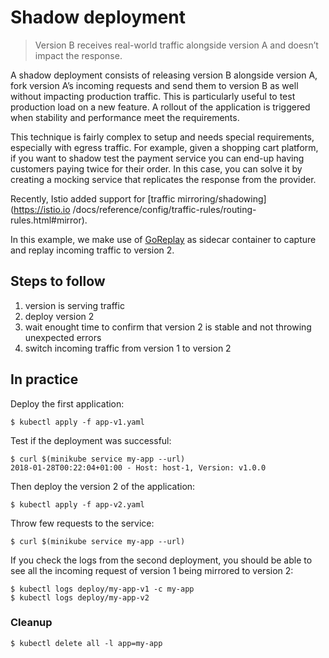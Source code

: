 Shadow deployment
=================

> Version B receives real-world traffic alongside version A and doesn’t impact
the response.

A shadow deployment consists of releasing version B alongside version A, fork
version A’s incoming requests and send them to version B as well without
impacting production traffic. This is particularly useful to test production
load on a new feature. A rollout of the application is triggered when stability
and performance meet the requirements.

This technique is fairly complex to setup and needs special requirements,
especially with egress traffic. For example, given a shopping cart platform,
if you want to shadow test the payment service you can end-up having customers
paying twice for their order. In this case, you can solve it by creating a
mocking service that replicates the response from the provider.

Recently, Istio added support for [traffic mirroring/shadowing](https://istio.io
/docs/reference/config/traffic-rules/routing-rules.html#mirror).

In this example, we make use of [GoReplay](https://github.com/buger/goreplay)
as sidecar container to capture and replay incoming traffic to version 2.

## Steps to follow

1. version is serving traffic
1. deploy version 2
1. wait enought time to confirm that version 2 is stable and not throwing
   unexpected errors
1. switch incoming traffic from version 1 to version 2

## In practice

Deploy the first application:

```
$ kubectl apply -f app-v1.yaml
```

Test if the deployment was successful:

```
$ curl $(minikube service my-app --url)
2018-01-28T00:22:04+01:00 - Host: host-1, Version: v1.0.0
```

Then deploy the version 2 of the application:

```
$ kubectl apply -f app-v2.yaml
```

Throw few requests to the service:

```
$ curl $(minikube service my-app --url)
```

If you check the logs from the second deployment, you should be able to see all
the incoming request of version 1 being mirrored to version 2:

```
$ kubectl logs deploy/my-app-v1 -c my-app
$ kubectl logs deploy/my-app-v2
```

### Cleanup

```
$ kubectl delete all -l app=my-app
```
